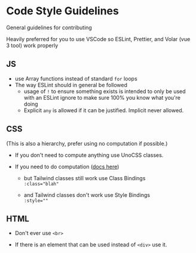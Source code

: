 # Code Style Guidelines

General guidelines for contributing

Heavily preferred for you to use VSCode so ESLint, Prettier, and Volar (vue 3 tool) work properly

## JS

- use Array functions instead of standard `for` loops
- The way ESLint should in general be followed
  - usage of `!` to ensure something exists is intended to only be used with an ESLint ignore to make sure 100% you know what you're doing
  - Explicit `any` is allowed if it can be justified. Implicit never allowed.

## CSS

(This is also a hierarchy, prefer using no computation if possible.)

- If you don't need to compute anything use UnoCSS classes.

- If you need to do computation ([docs here](https://vuejs.org/guide/essentials/class-and-style.html))
  - but Tailwind classes still work use Class Bindings\
    `:class="blah"`

  - and Tailwind classes don't work use Style Bindings\
    `:style=""`

## HTML

- Don't ever use `<br>`

- If there is an element that can be used instead of `<div>` use it.
